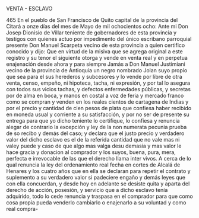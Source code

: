 VENTA - ESCLAVO

465 En el pueblo de San Francisco de Quito capital de la provincia del Citará a onze días del mes de Mayo de mil ochocientos ocho: Ante mi Don Josep Dionisio de Villar teniente de gobernadores de esta provincia y testigos con quienes actuo por impedimento del único escribano parroquial presente Don Manuel Scarpeta vecino de esta provincia a quien certifico conocido y dijo: Que en virtud de la misiva que se agrega original a este registro y su tenor el siguiente otorga y vende en venta real y en perpetua enajenación desde ahora y para siempre Jamás a Don Manuel Justimiani vecino de la provincia de Antioquia un negro nombrado Jolan suyo propio que sea para el sus herederos y subcesores y lo vende por libre de otra venta, censo, empeño, ni hipoteca, tacha, ni expresión, y por tal lo asegura con todos sus vicios tachas, y defectos enfermedades públicas, y secretas por de alma en boca, y manos en costal a voz de feria y mercado franco como se compran y venden en los reales cientos de cartagena de Indias y por el precio y cantidad de cien pesos de plata que confiesa haber recibido en moneda usual y corriente a su satisfacción, y por no ser de presente su entrega para que yo dicho teniente lo certifique, lo confiesa y renuncia alegar de contrario la excepción y ley de la non numerata pecunia prueba de so recibo y demás del caso; y declara que el justo precio y verdadero valor del dicho esclavo es el de la referida cantidad que no vale mas ni valey puede y caso de que algo mas valga desu demasia y mas valor le hace gracia y donacion al comprador y los suyos, buena, pura, mera, perfecta e irrevocable de las que el derecho llama inter vivos. A cerca de lo qual renuncia la ley del ordenamiento real fecha en cortes de Alcalá de Henares y los cuatro años que en ella se declaran para repetir el contrato y suplemento a su verdadero valor si padeciere engaño y demás leyes que con ella concuerdan, y desde hoy en adelante se desiste quita y aparta del derecho de acción, posesión, y servicio que a dicho esclavo tenía adquirido, todo lo cede renuncia y traspasa en el comprador para que como cosa propia pueda venderlo cambiarlo o enajenarlo a su voluntad y como real compra-